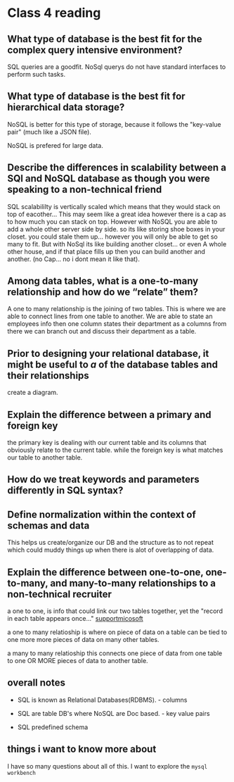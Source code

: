 # Class 4 reading

## What type of database is the best fit for the complex query intensive environment?

SQL queries are a goodfit. NoSql querys  do not have standard interfaces to perform such tasks.

## What type of database is the best fit for hierarchical data storage?

NoSQL is better for this type of storage, because it follows the "key-value pair" (much like a JSON file).

NoSQL is prefered for large data.

## Describe the differences in scalability between a SQl and NoSQL database as though you were speaking to a non-technical friend

SQL scalabililty is vertically scaled which means that they would stack on top of eacother... This may seem like a great idea however there is a cap as to how much you can stack on top. However with NoSQL you are able to add a whole other server side by side. so its like storing shoe boxes in your closet. you could stale them up... however you will only be able to get so many to fit. But with NoSql its like building another closet... or even A whole other house, and if that place fills up then you can build another and another. (no Cap... no i dont mean it like that).

## Among data tables, what is a one-to-many relationship and how do we “relate” them?

A one to many relationship is the joining of two tables. This is where we are able to connect lines from one table to another. We are able to state an employees info then one column states their department as a columns from there we can branch out and discuss their department as a table.

## Prior to designing your relational database, it might be useful to ___a___ of the database tables and their relationships

create a diagram.

## Explain the difference between a primary and foreign key

the primary key is dealing with our current table and its columns that obviously relate to the current table. while the foreign key is what matches our table to another table.

## How do we treat keywords and parameters differently in SQL syntax?


## Define normalization within the context of schemas and data

This helps us create/organize our DB and the structure as to not repeat which could muddy things up when there is alot of overlapping of data.

## Explain the difference between one-to-one, one-to-many, and many-to-many relationships to a non-technical recruiter

a one to one, is info that could link our two tables together, yet the "record in each table appears once..." [supportmicosoft](https://support.microsoft.com/en-us/office/video-create-one-to-one-relationships-a5868c76-50ea-44b7-892d-43f2af2802e0#:~:text=A%20one%2Dto%2Done%20relationship%20is%20a%20link%20between%20the,and%20the%20cars%20they%20drive.)

a one to many relatioship is where on piece of data on a table can be tied to one more more pieces of data on many other tables.

a many to many relatioship this connects one piece of data from one table to one OR MORE pieces of data to another table.

## overall notes

- SQL is known as Relational Databases(RDBMS). -  columns

- SQL are table DB's where NoSQL are Doc based. - key value pairs

- SQL predefined schema

## things i want to know more about

I have so many questions about all of this. I want to explore the `mysql workbench`
